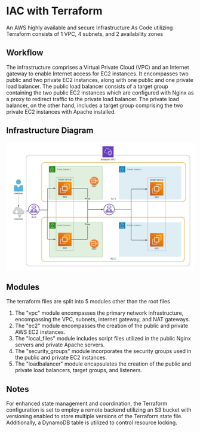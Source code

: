 # IAC with Terraform

An AWS highly available and secure Infrastructure As Code utilizing Terraform consists of 1 VPC, 4 subnets, and 2 availability zones

## Workflow
The infrastructure comprises a Virtual Private Cloud (VPC) and an Internet gateway to enable Internet access for EC2 instances.
It encompasses two public and two private EC2 instances, along with one public and one private load balancer.
The public load balancer consists of a target group containing the two public EC2 instances which are configured with Nginx as a proxy to redirect traffic to the private load balancer.
The private load balancer, on the other hand, includes a target group comprising the two private EC2 instances with Apache installed.

## Infrastructure Diagram
![Infrastructure Diagram](https://raw.githubusercontent.com/AhmedElSheriff/AWS-Infrastructure-Terraform/master/infrastructure.jpeg)

## Modules
The terraform files are split into 5 modules other than the root files
1. The "vpc" module encompasses the primary network infrastructure, encompassing the VPC, subnets, internet gateway, and NAT gateways.
2. The "ec2" module encompasses the creation of the public and private AWS EC2 instances.
3. The "local_files" module includes script files utilized in the public Nginx servers and private Apache servers.
4. The "security_groups" module incorporates the security groups used in the public and private EC2 instances.
5. The "loadbalancer" module encapsulates the creation of the public and private load balancers, target groups, and listeners.

## Notes
For enhanced state management and coordination, the Terraform configuration is set to employ a remote backend utilizing an S3 bucket with versioning enabled to store multiple versions of the Terraform state file. Additionally, a DynamoDB table is utilized to control resource locking.
